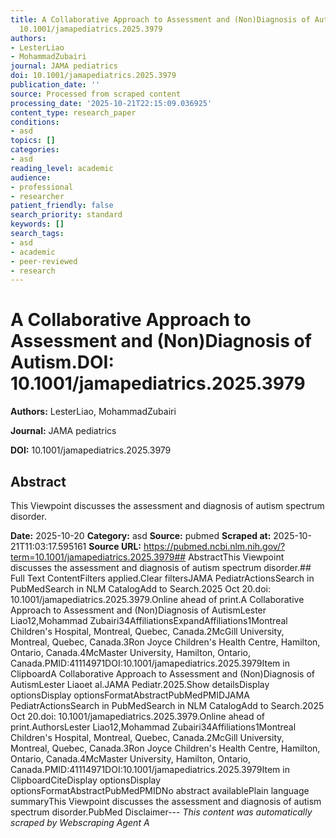 ```yaml
---
title: A Collaborative Approach to Assessment and (Non)Diagnosis of Autism.**DOI:**
  10.1001/jamapediatrics.2025.3979
authors:
- LesterLiao
- MohammadZubairi
journal: JAMA pediatrics
doi: 10.1001/jamapediatrics.2025.3979
publication_date: ''
source: Processed from scraped content
processing_date: '2025-10-21T22:15:09.036925'
content_type: research_paper
conditions:
- asd
topics: []
categories:
- asd
reading_level: academic
audience:
- professional
- researcher
patient_friendly: false
search_priority: standard
keywords: []
search_tags:
- asd
- academic
- peer-reviewed
- research
---
```


# A Collaborative Approach to Assessment and (Non)Diagnosis of Autism.**DOI:** 10.1001/jamapediatrics.2025.3979

**Authors:** LesterLiao, MohammadZubairi

**Journal:** JAMA pediatrics

**DOI:** 10.1001/jamapediatrics.2025.3979

## Abstract

This Viewpoint discusses the assessment and diagnosis of autism spectrum disorder.

**Date:** 2025-10-20
**Category:** asd
**Source:** pubmed
**Scraped at:** 2025-10-21T11:03:17.595161
**Source URL:** https://pubmed.ncbi.nlm.nih.gov/?term=10.1001/jamapediatrics.2025.3979## AbstractThis Viewpoint discusses the assessment and diagnosis of autism spectrum disorder.## Full Text ContentFilters applied.Clear filtersJAMA PediatrActionsSearch in PubMedSearch in NLM CatalogAdd to Search.2025 Oct 20.doi: 10.1001/jamapediatrics.2025.3979.Online ahead of print.A Collaborative Approach to Assessment and (Non)Diagnosis of AutismLester Liao12,Mohammad Zubairi34AffiliationsExpandAffiliations1Montreal Children's Hospital, Montreal, Quebec, Canada.2McGill University, Montreal, Quebec, Canada.3Ron Joyce Children's Health Centre, Hamilton, Ontario, Canada.4McMaster University, Hamilton, Ontario, Canada.PMID:41114971DOI:10.1001/jamapediatrics.2025.3979Item in ClipboardA Collaborative Approach to Assessment and (Non)Diagnosis of AutismLester Liaoet al.JAMA Pediatr.2025.Show detailsDisplay optionsDisplay optionsFormatAbstractPubMedPMIDJAMA PediatrActionsSearch in PubMedSearch in NLM CatalogAdd to Search.2025 Oct 20.doi: 10.1001/jamapediatrics.2025.3979.Online ahead of print.AuthorsLester Liao12,Mohammad Zubairi34Affiliations1Montreal Children's Hospital, Montreal, Quebec, Canada.2McGill University, Montreal, Quebec, Canada.3Ron Joyce Children's Health Centre, Hamilton, Ontario, Canada.4McMaster University, Hamilton, Ontario, Canada.PMID:41114971DOI:10.1001/jamapediatrics.2025.3979Item in ClipboardCiteDisplay optionsDisplay optionsFormatAbstractPubMedPMIDNo abstract availablePlain language summaryThis Viewpoint discusses the assessment and diagnosis of autism spectrum disorder.PubMed Disclaimer---
*This content was automatically scraped by Webscraping Agent A*
